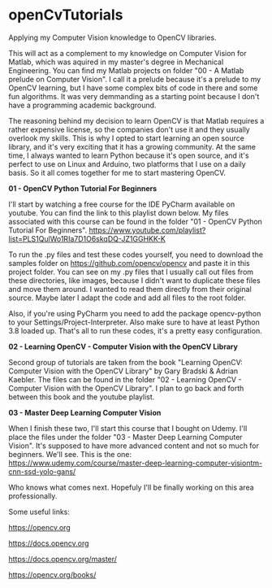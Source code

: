 # openCvTutorials
Applying my Computer Vision knowledge to OpenCV libraries.

This will act as a complement to my knowledge on Computer Vision for Matlab, which was aquired in my master's degree in Mechanical Engineering. You can find my Matlab projects on folder "00 - A Matlab prelude on Computer Vision". I call it a prelude because it's a prelude to my OpenCV learning, but I have some complex bits of code in there and some fun algorithms. It was very demmanding as a starting point because I don't have a programming academic background.

The reasoning behind my decision to learn OpenCV is that Matlab requires a rather expensive license, so the companies don't use it and they usually overlook my skills. This is why I opted to start learning an open source library, and it's very exciting that it has a growing community. At the same time, I always wanted to learn Python because it's open source, and it's perfect to use on Linux and Arduino, two platforms that I use on a daily basis. So it all comes together for me to start mastering OpenCV.

**01 - OpenCV Python Tutorial For Beginners**

I'll start by watching a free course for the IDE PyCharm available on youtube. You can find the link to this playlist down below. My files associated with this course can be found in the folder "01 - OpenCV Python Tutorial For Beginners". https://www.youtube.com/playlist?list=PLS1QulWo1RIa7D1O6skqDQ-JZ1GGHKK-K

To run the .py files and test these codes yourself, you need to download the samples folder on https://github.com/opencv/opencv and paste it in this project folder. You can see on my .py files that I usually call out files from these directories, like images, because I didn't want to duplicate these files and move them around. I wanted to read them directly from their original source. Maybe later I adapt the code and add all files to the root folder.

Also, if you're using PyCharm you need to add the package opencv-python to your Settings/Project-Interpreter. Also make sure to have at least Python 3.8 loaded up. That's all to run these codes, it's a pretty easy configuration.

**02 - Learning OpenCV - Computer Vision with the OpenCV Library**

Second group of tutorials are taken from the book "Learning OpenCV: Computer Vision with the OpenCV Library" by Gary Bradski & Adrian Kaebler. The files can be found in the folder "02 - Learning OpenCV - Computer Vision with the OpenCV Library". I plan to go back and forth between this book and the youtube playlist.

**03 - Master Deep Learning Computer Vision**

When I finish these two, I'll start this course that I bought on Udemy. I'll place the files under the folder "03 - Master Deep Learning Computer Vision". It's supposed to have more advanced content and not so much for beginners. We'll see. This is the one: https://www.udemy.com/course/master-deep-learning-computer-visiontm-cnn-ssd-yolo-gans/

Who knows what comes next. Hopefuly I'll be finally working on this area professionally.


Some useful links:

https://opencv.org

https://docs.opencv.org

https://docs.opencv.org/master/

https://opencv.org/books/



